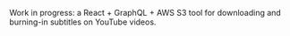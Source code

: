 Work in progress: a React + GraphQL + AWS S3 tool for downloading and burning-in subtitles on YouTube videos.

